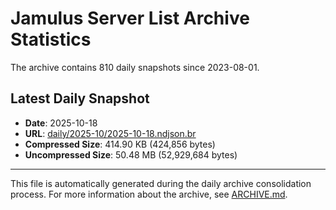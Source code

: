 # Jamulus Server List Archive Statistics

The archive contains 810 daily snapshots since 2023-08-01.

## Latest Daily Snapshot

- **Date**: 2025-10-18
- **URL**: [daily/2025-10/2025-10-18.ndjson.br](https://jamulus-archive.ap-south-1.linodeobjects.com/main/daily/2025-10/2025-10-18.ndjson.br)
- **Compressed Size**: 414.90 KB (424,856 bytes)
- **Uncompressed Size**: 50.48 MB (52,929,684 bytes)

---

This file is automatically generated during the daily archive consolidation process.
For more information about the archive, see [ARCHIVE.md](ARCHIVE.md).

